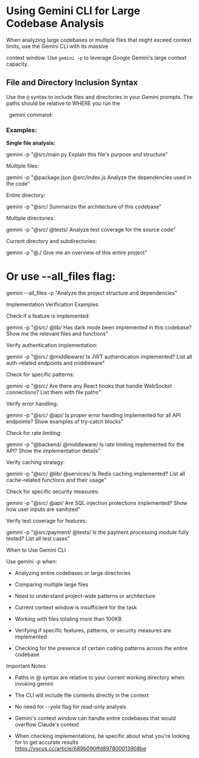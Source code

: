 # Using Gemini CLI for Large Codebase Analysis



When analyzing large codebases or multiple files that might exceed context limits, use the Gemini CLI with its massive

context window. Use `gemini -p` to leverage Google Gemini's large context capacity.



## File and Directory Inclusion Syntax



Use the `@` syntax to include files and directories in your Gemini prompts. The paths should be relative to WHERE you run the

  gemini command:



### Examples:



**Single file analysis:**

gemini -p "@src/main.py Explain this file's purpose and structure"



Multiple files:

gemini -p "@package.json @src/index.js Analyze the dependencies used in the code"



Entire directory:

gemini -p "@src/ Summarize the architecture of this codebase"



Multiple directories:

gemini -p "@src/ @tests/ Analyze test coverage for the source code"



Current directory and subdirectories:

gemini -p "@./ Give me an overview of this entire project"



# Or use --all_files flag:

gemini --all_files -p "Analyze the project structure and dependencies"



Implementation Verification Examples



Check if a feature is implemented:

gemini -p "@src/ @lib/ Has dark mode been implemented in this codebase? Show me the relevant files and functions"



Verify authentication implementation:

gemini -p "@src/ @middleware/ Is JWT authentication implemented? List all auth-related endpoints and middleware"



Check for specific patterns:

gemini -p "@src/ Are there any React hooks that handle WebSocket connections? List them with file paths"



Verify error handling:

gemini -p "@src/ @api/ Is proper error handling implemented for all API endpoints? Show examples of try-catch blocks"



Check for rate limiting:

gemini -p "@backend/ @middleware/ Is rate limiting implemented for the API? Show the implementation details"



Verify caching strategy:

gemini -p "@src/ @lib/ @services/ Is Redis caching implemented? List all cache-related functions and their usage"



Check for specific security measures:

gemini -p "@src/ @api/ Are SQL injection protections implemented? Show how user inputs are sanitized"



Verify test coverage for features:

gemini -p "@src/payment/ @tests/ Is the payment processing module fully tested? List all test cases"



When to Use Gemini CLI



Use gemini -p when:

- Analyzing entire codebases or large directories

- Comparing multiple large files

- Need to understand project-wide patterns or architecture

- Current context window is insufficient for the task

- Working with files totaling more than 100KB

- Verifying if specific features, patterns, or security measures are implemented

- Checking for the presence of certain coding patterns across the entire codebase



Important Notes



- Paths in @ syntax are relative to your current working directory when invoking gemini

- The CLI will include file contents directly in the context

- No need for --yolo flag for read-only analysis

- Gemini's context window can handle entire codebases that would overflow Claude's context

- When checking implementations, be specific about what you're looking for to get accurate results
 https://vocus.cc/article/689b090ffd897800013908be